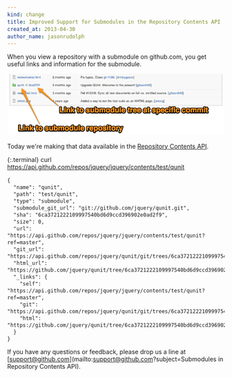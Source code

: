 ```yaml
---
kind: change
title: Improved Support for Submodules in the Repository Contents API
created_at: 2013-04-30
author_name: jasonrudolph
---
```


When you view a repository with a submodule on github.com, you get useful links and information for the submodule.

[![Repository Contents with Submodule](/assets/images/posts/submodule-links.png)][screenshot]

Today we're making that data available in the [Repository Contents API][docs].

{:.terminal}
    curl https://api.github.com/repos/jquery/jquery/contents/test/qunit

    {
      "name": "qunit",
      "path": "test/qunit",
      "type": "submodule",
      "submodule_git_url": "git://github.com/jquery/qunit.git",
      "sha": "6ca3721222109997540bd6d9ccd396902e0ad2f9",
      "size": 0,
      "url": "https://api.github.com/repos/jquery/jquery/contents/test/qunit?ref=master",
      "git_url": "https://api.github.com/repos/jquery/qunit/git/trees/6ca3721222109997540bd6d9ccd396902e0ad2f9",
      "html_url": "https://github.com/jquery/qunit/tree/6ca3721222109997540bd6d9ccd396902e0ad2f9",
      "_links": {
        "self": "https://api.github.com/repos/jquery/jquery/contents/test/qunit?ref=master",
        "git": "https://api.github.com/repos/jquery/qunit/git/trees/6ca3721222109997540bd6d9ccd396902e0ad2f9",
        "html": "https://github.com/jquery/qunit/tree/6ca3721222109997540bd6d9ccd396902e0ad2f9"
      }
    }

If you have any questions or feedback, please drop us a line at
[support@github.com](mailto:support@github.com?subject=Submodules in Repository Contents API).

[docs]: /v3/repos/contents/#get-contents
[screenshot]: /assets/images/posts/submodule-links.png
